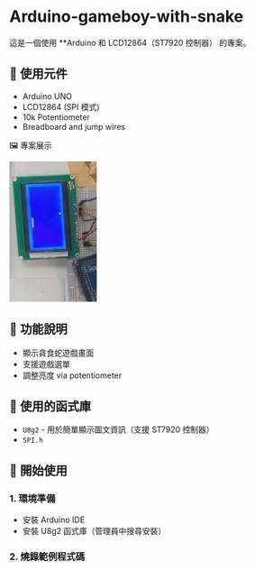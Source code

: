 # Arduino-gameboy-with-snake

這是一個使用 **Arduino 和 LCD12864（ST7920 控制器） 的專案。

## 🔧 使用元件

- Arduino UNO
- LCD12864 (SPI 模式)
- 10k Potentiometer
- Breadboard and jump wires

🖼️ 專案展示

![LCD 顯示畫面](images/image.png)


## 📜 功能說明

- 顯示貪食蛇遊戲畫面
- 支援遊戲選單
- 調整亮度 via potentiometer

## 🧠 使用的函式庫

- `U8g2` - 用於簡單顯示圖文資訊（支援 ST7920 控制器）
- `SPI.h`

## 🚀 開始使用

### 1. 環境準備

- 安裝 Arduino IDE
- 安裝 U8g2 函式庫（管理員中搜尋安裝）

### 2. 燒錄範例程式碼

